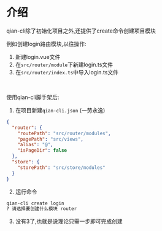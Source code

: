 # 介绍
qian-cli除了初始化项目之外,还提供了create命令创建项目模块

例如创建login路由模块,以往操作:
1. 新建login.vue文件
2. 在`src/router/module`下新建login.ts文件
3. 在`src/router/index.ts`中导入login.ts文件

<br />

使用qian-cli脚手架后:

1. 在项目新建`qian-cli.json` (一劳永逸)
```json
{
  "router": {
    "routePath": "src/router/modules",
    "pagePath": "src/views",
    "alias": "@",
    "isPageDir": false
  },
  "store": {
    "storePath": "src/store/modules"
  }
}

```

2. 运行命令
~~~sh
qian-cli create login
? 请选择要创建什么模块 router
~~~

3. 没有3了,也就是说理论只需一步即可完成创建

